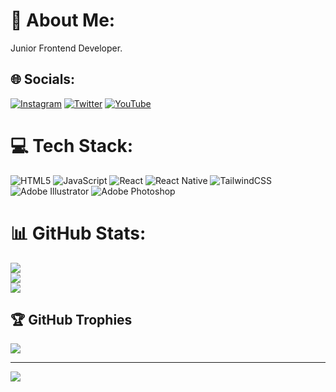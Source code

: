 # 💫 About Me:
Junior Frontend Developer.


## 🌐 Socials:
[![Instagram](https://img.shields.io/badge/Instagram-%23E4405F.svg?logo=Instagram&logoColor=white)](https://instagram.com/ayd0gdu_) [![Twitter](https://img.shields.io/badge/Twitter-%231DA1F2.svg?logo=Twitter&logoColor=white)](https://twitter.com/_aydogduenes) [![YouTube](https://img.shields.io/badge/YouTube-%23FF0000.svg?logo=YouTube&logoColor=white)](https://youtube.com/@@ayd0gdu) 

# 💻 Tech Stack:
![HTML5](https://img.shields.io/badge/html5-%23E34F26.svg?style=for-the-badge&logo=html5&logoColor=white) ![JavaScript](https://img.shields.io/badge/javascript-%23323330.svg?style=for-the-badge&logo=javascript&logoColor=%23F7DF1E) ![React](https://img.shields.io/badge/react-%2320232a.svg?style=for-the-badge&logo=react&logoColor=%2361DAFB) ![React Native](https://img.shields.io/badge/react_native-%2320232a.svg?style=for-the-badge&logo=react&logoColor=%2361DAFB) ![TailwindCSS](https://img.shields.io/badge/tailwindcss-%2338B2AC.svg?style=for-the-badge&logo=tailwind-css&logoColor=white) ![Adobe Illustrator](https://img.shields.io/badge/adobeillustrator-%23FF9A00.svg?style=for-the-badge&logo=adobeillustrator&logoColor=white) ![Adobe Photoshop](https://img.shields.io/badge/adobephotoshop-%2331A8FF.svg?style=for-the-badge&logo=adobephotoshop&logoColor=white)
# 📊 GitHub Stats:
![](https://github-readme-stats.vercel.app/api?username=ayd0gdu&theme=dark&hide_border=false&include_all_commits=false&count_private=false)<br/>
![](https://github-readme-streak-stats.herokuapp.com/?user=ayd0gdu&theme=dark&hide_border=false)<br/>
![](https://github-readme-stats.vercel.app/api/top-langs/?username=ayd0gdu&theme=dark&hide_border=false&include_all_commits=false&count_private=false&layout=compact)

## 🏆 GitHub Trophies
![](https://github-profile-trophy.vercel.app/?username=ayd0gdu&theme=radical&no-frame=false&no-bg=true&margin-w=4)

---
[![](https://visitcount.itsvg.in/api?id=ayd0gdu&icon=0&color=0)](https://visitcount.itsvg.in)

<!-- Proudly created with GPRM ( https://gprm.itsvg.in ) -->
